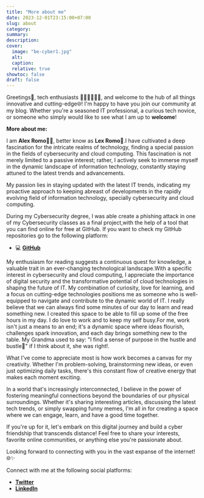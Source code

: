```yaml
---
title: "More about me"
date: 2023-12-01T23:15:00+07:00
slug: about
category:
summary:
description: 
cover:
  image: "be-cyber1.jpg"
  alt: 
  caption: 
  relative: true
showtoc: false
draft: false
---
```

Greetings👋​, tech enthusiasts 🧑‍💻​👨‍💻​👩‍💻​, and welcome to the hub of all things innovative and cutting-edge🌐​! I'm happy to have you join our community at my blog. Whether you're a seasoned IT professional, a curious tech novice, or someone who simply would like to see what I am up to **welcome**!

**More about me:**

I am **Alex Romo**👨‍💻​, better know as **Lex Romo**👦​.I have cultivated a deep fascination for the intricate realms of technology, finding a special passion in the fields of cybersecurity and cloud computing. This fascination is not merely limited to a passive interest; rather, I actively seek to immerse myself in the dynamic landscape of information technology, constantly staying attuned to the latest trends and advancements. 

My passion lies in staying updated with the latest IT trends, indicating my proactive approach to keeping abreast of developments in the rapidly evolving field of information technology, specially cybersecurity and cloud computing. 

During my Cybersecurity degree, I was able create a phishing attack in one of my Cybersecurity classes as a final project,with the help of a tool that you can find online for free at GitHub. If you want to check my GitHub repositories go to the following platform:
- 💻 [**GitHub**](https://github.com/)

My enthusiasm for reading suggests a continuous quest for knowledge, a valuable trait in an ever-changing technological landscape.With a specific interest in cybersecurity and cloud computing, I appreciate the importance of digital security and the transformative potential of cloud technologies in shaping the future of IT. 
My combination of curiosity, love for learning, and a focus on cutting-edge technologies positions me as someone who is well-equipped to navigate and contribute to the dynamic world of IT. I really believe that we can always find some minutes of our day to learn and read something new.
I created this space to be able to fill up some of the free hours in my day. I do love to work and to keep my self busy.For me, work isn't just a means to an end; it's a dynamic space where ideas flourish, challenges spark innovation, and each day brings something new to the table. My Grandma used to say: "I find a sense of purpose in the hustle and bustle👵​" if I think about it, she was right!.

What I've come to appreciate most is how work becomes a canvas for my creativity. Whether I'm problem-solving, brainstorming new ideas, or even just optimizing daily tasks, there's this constant flow of creative energy that makes each moment exciting. 

In a world that's increasingly interconnected, I believe in the power of fostering meaningful connections beyond the boundaries of our physical surroundings. Whether it's sharing interesting articles, discussing the latest tech trends, or simply swapping funny memes, I'm all in for creating a space where we can engage, learn, and have a good time together.

If you're up for it, let's embark on this digital journey and build a cyber friendship that transcends distance! Feel free to share your interests, favorite online communities, or anything else you're passionate about.

Looking forward to connecting with you in the vast expanse of the internet! 🌐✨

Connect with me at the following social platforms:
- [**Twitter**](https://twitter.com/lexromoo)
- [**LinkedIn**](https://www.linkedin.com/)
